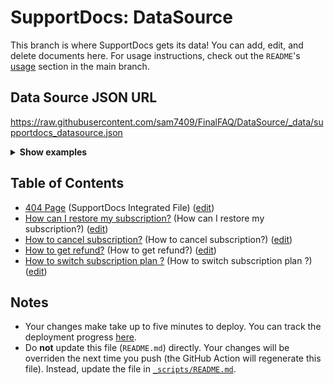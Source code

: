 # SupportDocs: DataSource
This branch is where SupportDocs gets its data! You can add, edit, and delete documents here. For usage instructions, check out the `README`'s [usage](https://github.com/aheze/SupportDocs#using-the-github-repository) section in the main branch.

## Data Source JSON URL
<a href="https://raw.githubusercontent.com/sam7409/FinalFAQ/DataSource/_data/supportdocs_datasource.json">https://raw.githubusercontent.com/sam7409/FinalFAQ/DataSource/_data/supportdocs_datasource.json</a>

<details markdown="1">
<summary><strong>Show examples</strong></summary>

<hr>

### SwiftUI
```swift
struct SwiftUIExampleView_MinimalCode: View {
    let dataSource = URL(string: "https://raw.githubusercontent.com/sam7409/FinalFAQ/DataSource/_data/supportdocs_datasource.json")!
    @State var supportDocsPresented = false
    
    var body: some View {
        Button("Present SupportDocs from SwiftUI!") { supportDocsPresented = true }
        .sheet(isPresented: $supportDocsPresented, content: {
            SupportDocsView(dataSource: dataSource, isPresented: $supportDocsPresented)
        })
    }
}
```

### UIKit
```swift
class UIKitExampleController_MinimalCode: UIViewController {
    /**
    Connect this inside the storyboard.
    
    This is just for demo purposes, so it's not connected yet.
    */
    @IBAction func presentButtonPressed(_ sender: Any) {
        let dataSource = URL(string: "https://raw.githubusercontent.com/sam7409/FinalFAQ/DataSource/_data/supportdocs_datasource.json")!
    
        let supportDocsViewController = SupportDocsViewController(dataSource: dataSource)
        self.present(supportDocsViewController, animated: true, completion: nil)
    }
}
```

<hr>

</details>

## Table of Contents
- [404 Page](https://sam7409.github.io/FinalFAQ/404) (SupportDocs Integrated File) ([edit](https://github.com/sam7409/FinalFAQ/edit/DataSource/FinalFAQ/404.md))
- [How can I restore my subscription?](https://sam7409.github.io/FinalFAQ/QNAFour/RestoreMyProSubscription) (How can I restore my subscription?) ([edit](https://github.com/sam7409/FinalFAQ/edit/DataSource/QNAFour/RestoreMyProSubscription.md))
- [How to cancel subscription?](https://sam7409.github.io/FinalFAQ/QNATWO/HowToCancelProSubscription) (How to cancel subscription?) ([edit](https://github.com/sam7409/FinalFAQ/edit/DataSource/QNATWO/HowToCancelProSubscription.md))
- [How to get refund?](https://sam7409.github.io/FinalFAQ/QNAThree/HowToGetRefund) (How to get refund?) ([edit](https://github.com/sam7409/FinalFAQ/edit/DataSource/QNAThree/HowToGetRefund.md))
- [How to switch subscription plan ?](https://sam7409.github.io/FinalFAQ/QNAONE/HowToChangeSubscription) (How to switch subscription plan ?) ([edit](https://github.com/sam7409/FinalFAQ/edit/DataSource/QNAONE/HowToChangeSubscription.md))


## Notes
- Your changes make take up to five minutes to deploy. You can track the deployment progress [here](https://github.com/sam7409/FinalFAQ/deployments/activity_log?environment=github-pages).
- Do **not** update this file (`README.md`) directly. Your changes will be overriden the next time you push (the GitHub Action will regenerate this file). Instead, update the file in [`_scripts/README.md`](https://github.com/sam7409/FinalFAQ/edit/DataSource/_scripts/README.md). 